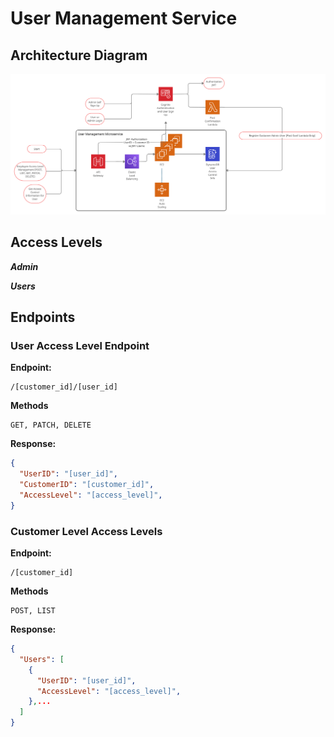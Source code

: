 # User Management Service

## Architecture Diagram
![Architecture Diagram](./diagrams/272UserManagementServiceArchitectureV3.jpeg "V3")

## Access Levels
***Admin***

***Users***

## Endpoints
### **User Access Level Endpoint**
**Endpoint:**
```
/[customer_id]/[user_id]
```

**Methods**
```
GET, PATCH, DELETE
```

**Response:**
```json
{
  "UserID": "[user_id]",
  "CustomerID": "[customer_id]",
  "AccessLevel": "[access_level]",
}
```

### **Customer Level Access Levels**
**Endpoint:**
```
/[customer_id]
```

**Methods**
```
POST, LIST
```

**Response:**
```json
{
  "Users": [
    {
      "UserID": "[user_id]",
      "AccessLevel": "[access_level]",
    },...
  ]
}
```
